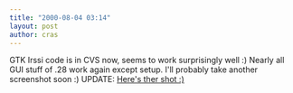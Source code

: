 ```yaml
---
title: "2000-08-04 03:14"
layout: post
author: cras
---
```

GTK Irssi code is in CVS now, seems to work surprisingly well :) Nearly
all GUI stuff of .28 work again except setup. I'll probably take another
screenshot soon :) UPDATE: [Here's ther shot
:)](/images/historical/gtk-irssi.gif)

